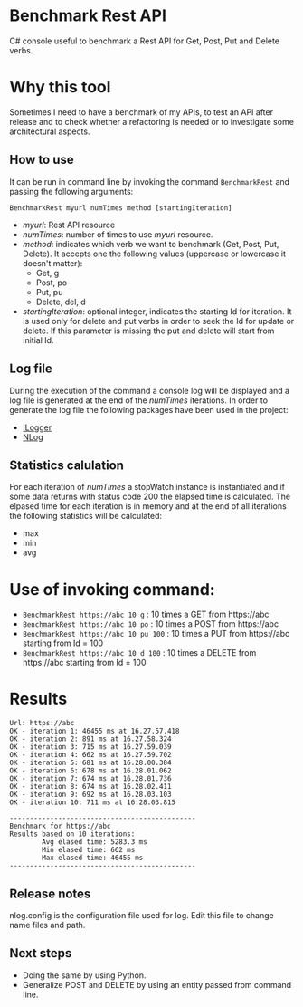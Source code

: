 # Benchmark Rest API
C# console useful to benchmark a Rest API for Get, Post, Put and Delete verbs.

# Why this tool
Sometimes I need to have a benchmark of my APIs, to test an API after release and to check whether a refactoring is needed or to investigate some architectural aspects.

## How to use
It can be run in command line by invoking the command `BenchmarkRest` and passing the following arguments:

`BenchmarkRest myurl numTimes method [startingIteration]`
- *myurl*: Rest API resource
- *numTimes*: number of times to use *myurl* resource.
- *method*: indicates which verb we want to benchmark (Get, Post, Put, Delete). It accepts one the following values (uppercase or lowercase it doesn't matter):
  - Get, g
  - Post, po 
  - Put, pu
  - Delete, del, d
- *startingIteration*: optional integer, indicates the starting Id for iteration. It is used only for delete and put verbs in order to seek the Id for update or delete. If this parameter is missing the put and delete will start from initial Id.

## Log file
During the execution of the command a console log will be displayed and a log file is generated at the end of the *numTimes* iterations. 
In order to generate the log file the following packages have been used in the project:
- [ILogger](https://docs.microsoft.com/en-us/dotnet/api/microsoft.extensions.logging.ilogger?view=dotnet-plat-ext-6.0) 
- [NLog](https://github.com/NLog/NLog)

## Statistics calulation
For each iteration of *numTimes* a stopWatch instance is instantiated and if some data returns with status code 200 the elapsed time is calculated.
The elpased time for each iteration is in memory and at the end of all iterations the following statistics will be calculated:
- max
- min 
- avg

# Use of invoking command:
- `BenchmarkRest https://abc 10 g`      : 10 times a GET from https://abc 
- `BenchmarkRest https://abc 10 po`     : 10 times a POST from https://abc 
- `BenchmarkRest https://abc 10 pu 100` : 10 times a PUT from https://abc starting from Id = 100
- `BenchmarkRest https://abc 10 d 100`  : 10 times a DELETE from https://abc starting from Id = 100

# Results
```
Url: https://abc
OK - iteration 1: 46455 ms at 16.27.57.418
OK - iteration 2: 891 ms at 16.27.58.324
OK - iteration 3: 715 ms at 16.27.59.039
OK - iteration 4: 662 ms at 16.27.59.702
OK - iteration 5: 681 ms at 16.28.00.384
OK - iteration 6: 678 ms at 16.28.01.062
OK - iteration 7: 674 ms at 16.28.01.736
OK - iteration 8: 674 ms at 16.28.02.411
OK - iteration 9: 692 ms at 16.28.03.103
OK - iteration 10: 711 ms at 16.28.03.815

----------------------------------------------
Benchmark for https://abc
Results based on 10 iterations: 
        Avg elased time: 5283.3 ms
        Min elased time: 662 ms
        Max elased time: 46455 ms
----------------------------------------------
```
## Release notes
nlog.config is the configuration file used for log. Edit this file to change name files and path.

## Next steps
- Doing the same by using Python. 
- Generalize POST and DELETE by using an entity passed from command line.

